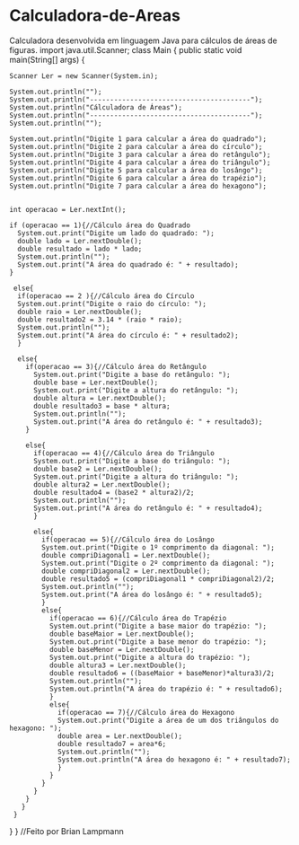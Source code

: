 # Calculadora-de-Areas
Calculadora desenvolvida em linguagem Java para cálculos de áreas de figuras. 
import java.util.Scanner;
class Main {
  public static void main(String[] args) {

    Scanner Ler = new Scanner(System.in);

    System.out.println("");
    System.out.println("----------------------------------------");
    System.out.println("Cálculadora de Áreas");
    System.out.println("----------------------------------------");
    System.out.println("");

    System.out.println("Digite 1 para calcular a área do quadrado");
    System.out.println("Digite 2 para calcular a área do círculo");
    System.out.println("Digite 3 para calcular a área do retângulo");
    System.out.println("Digite 4 para calcular a área do triângulo");
    System.out.println("Digite 5 para calcular a área do losângo");
    System.out.println("Digite 6 para calcular a área do trapézio");
    System.out.println("Digite 7 para calcular a área do hexagono");
    

    int operacao = Ler.nextInt();

    if (operacao == 1){//Cálculo área do Quadrado
      System.out.print("Digite um lado do quadrado: ");
      double lado = Ler.nextDouble();
      double resultado = lado * lado;
      System.out.println("");
      System.out.print("A área do quadrado é: " + resultado);
    }

     else{
      if(operacao == 2 ){//Cálculo área do Círculo
      System.out.print("Digite o raio do círculo: "); 
      double raio = Ler.nextDouble();  
      double resultado2 = 3.14 * (raio * raio);
      System.out.println("");
      System.out.print("A área do círculo é: " + resultado2);
      }
        
      else{
        if(operacao == 3){//Cálculo área do Retângulo
          System.out.print("Digite a base do retângulo: ");
          double base = Ler.nextDouble();
          System.out.print("Digite a altura do retângulo: ");
          double altura = Ler.nextDouble();
          double resultado3 = base * altura;
          System.out.println("");
          System.out.print("A área do retângulo é: " + resultado3);   
        } 

        else{
          if(operacao == 4){//Cálculo área do Triângulo
          System.out.print("Digite a base do triângulo: ");
          double base2 = Ler.nextDouble();
          System.out.print("Digite a altura do triângulo: ");
          double altura2 = Ler.nextDouble();
          double resultado4 = (base2 * altura2)/2;
          System.out.println("");
          System.out.print("A área do retângulo é: " + resultado4);
          }

          else{
            if(operacao == 5){//Cálculo área do Losângo
            System.out.print("Digite o 1º comprimento da diagonal: ");
            double compriDiagonal1 = Ler.nextDouble();
            System.out.print("Digite o 2º comprimento da diagonal: "); 
            double compriDiagonal2 = Ler.nextDouble();
            double resultado5 = (compriDiagonal1 * compriDiagonal2)/2;
            System.out.println("");
            System.out.print("A área do losângo é: " + resultado5); 
            }
            else{
              if(operacao == 6){//Cálculo área do Trapézio
              System.out.print("Digite a base maior do trapézio: ");  
              double baseMaior = Ler.nextDouble();
              System.out.print("Digite a base menor do trapézio: ");
              double baseMenor = Ler.nextDouble(); 
              System.out.print("Digite a altura do trapézio: ");
              double altura3 = Ler.nextDouble();
              double resultado6 = ((baseMaior + baseMenor)*altura3)/2;
              System.out.println("");
              System.out.println("A área do trapézio é: " + resultado6);
              }
              else{
                if(operacao == 7){//Cálculo área do Hexagono 
                System.out.print("Digite a área de um dos triângulos do hexagono: ");
                double area = Ler.nextDouble();
                double resultado7 = area*6;
                System.out.println("");
                System.out.println("A área do hexagono é: " + resultado7);  
                }
              }
            }
          }
        }
       }
     }
   }
 }
//Feito por Brian Lampmann
